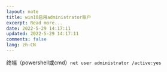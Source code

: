 ```yaml
---
layout: note
title: win10启用administrator账户
excerpt: Read more...
date: 2022-5-29 14:17:11
updated: 2022-5-29 14:17:11
comments: false
lang: zh-CN
---
```


终端（powershell或cmd）`net user administrator /active:yes`
  